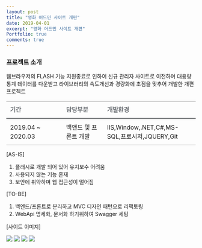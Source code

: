 ```yaml
---
layout: post
title: "영화 어드민 사이트 개편"
date: 2019-04-01
excerpt: "영화 어드민 사이트 개편"
Portfolio: true
comments: true
---
```



### 프로젝트 소개

웹브라우저의 FLASH 기능 지원종료로 인하여 신규 관리자 사이트로 이전하며 대용량 통계 데이터를 다운받고 라이브러리의 속도개선과 경량화에 초점을 맞추어 개발한 개편 프로젝트

<table class="type09">
  <thead>
  <tr>
    <th scope="cols">기간</th>
    <th scope="cols">담당부분</th>
    <th scope="cols">개발환경</th>
  </tr>
  </thead>
  <tbody>
  <tr>
    <td>2019.04 ~ 2020.03</td>
    <td>백앤드 및 프론트 개발</td>
    <td>IIS,Window,.NET,C#,MS-SQL,프로시저,JQUERY,Git</td>
  </tr>

  </tbody>
</table>
[AS-IS]
<ol>
    <li>플래시로 개발 되어 있어 유지보수 어려움</li>
    <li>사용되지 않는 기능 혼재</li>
    <li>보안에 취약하며 웹 접근성이 떨어짐</li>
 
</ol>
[TO-BE]
<ol>
    <li>백엔드/프론트로 분리하고 MVC 디자인 패턴으로 리팩토링</li>
    <li>WebApi 명세화, 문서화 하기위하여 Swagger 세팅</li>
</ol>



[사이트 이미지]

<img src="{{ site.url }}/IMG/PortFolio/YES24/movieadmin.png">
<img src="{{ site.url }}/IMG/PortFolio/YES24/movieadmin2.png">
<img src="{{ site.url }}/IMG/PortFolio/YES24/movieadmin3.png">
<img src="{{ site.url }}/IMG/PortFolio/YES24/movieadmin5.png">


<style>
table.type09 {
  border-collapse: collapse;
  text-align: left;
  line-height: 1.5;

}
table.type09 thead th {
  padding: 10px;
  font-weight: bold;
  vertical-align: top;
  color: #6a6e73;
  border-bottom: 3px solid #7f8183;
}
table.type09 tbody th {
  width: 150px;
  padding: 10px;
  font-weight: bold;
  vertical-align: top;
  border-bottom: 1px solid #ccc;
  background: #f3f6f7;
}
table.type09 td {
  width: 350px;
  padding: 10px;
  vertical-align: top;
  border-bottom: 1px solid #ccc;
}
</style>
